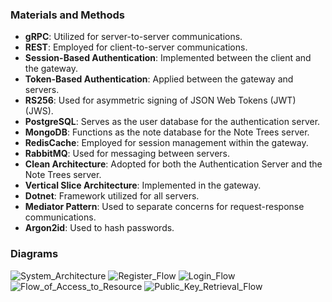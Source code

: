 ### Materials and Methods

- **gRPC**: Utilized for server-to-server communications.
- **REST**: Employed for client-to-server communications.
- **Session-Based Authentication**: Implemented between the client and the gateway.
- **Token-Based Authentication**: Applied between the gateway and servers.
- **RS256**: Used for asymmetric signing of JSON Web Tokens (JWT) (JWS).
- **PostgreSQL**: Serves as the user database for the authentication server.
- **MongoDB**: Functions as the note database for the Note Trees server.
- **RedisCache**: Employed for session management within the gateway.
- **RabbitMQ**: Used for messaging between servers.
- **Clean Architecture**: Adopted for both the Authentication Server and the Note Trees server.
- **Vertical Slice Architecture**: Implemented in the gateway.
- **Dotnet**: Framework utilized for all servers.
- **Mediator Pattern**: Used to separate concerns for request-response communications.
- **Argon2id**: Used to hash passwords.

### Diagrams
![System_Architecture](https://github.com/FarukErat/NoteTree-Microservices/assets/92527106/6d88635a-d5bc-4833-8aec-14bdca387dfd)
![Register_Flow](https://github.com/FarukErat/NoteTree-Microservices/assets/92527106/14bcd267-c5e5-4bb1-9cff-170cb3aa2d37)
![Login_Flow](https://github.com/FarukErat/NoteTree-Microservices/assets/92527106/05d195e2-2274-44ca-a0e6-3bf812148eda)
![Flow_of_Access_to_Resource](https://github.com/FarukErat/NoteTree-Microservices/assets/92527106/5b016723-1a7f-4f09-bb59-44120649a2e4)
![Public_Key_Retrieval_Flow](https://github.com/FarukErat/NoteTree-Microservices/assets/92527106/17b95709-dfad-4df9-b461-4b0e6f6b9082)
